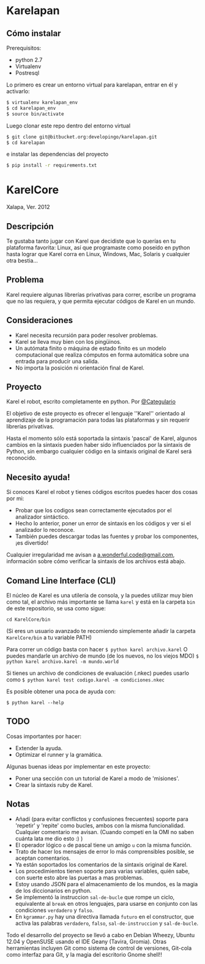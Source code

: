 # Karelapan

## Cómo instalar

Prerequisitos:

* python 2.7
* Virtualenv
* Postresql

Lo primero es crear un entorno virtual para karelapan, entrar en él y activarlo:

```bash
$ virtualenv karelapan_env
$ cd karelapan_env
$ source bin/activate
```

Luego clonar este repo dentro del entorno virtual

```bash
$ git clone git@bitbucket.org:developingo/karelapan.git
$ cd karelapan
```

e instalar las dependencias del proyecto

```bash
$ pip install -r requirements.txt
```

# KarelCore

Xalapa, Ver. 2012

## Descripción

Te gustaba tanto jugar con Karel que decidiste que lo querías en tu plataforma favorita: Linux, así que programaste como poseído en python hasta lograr que Karel corra en Linux, Windows, Mac, Solaris y cualquier otra bestia...

## Problema

Karel requiere algunas librerías privativas para correr, escribe un programa que no las requiera, y que permita ejecutar códigos de Karel en un mundo.

## Consideraciones

* Karel necesita recursión para poder resolver problemas.
* Karel se lleva muy bien con los pingüinos.
* Un autómata finito o máquina de estado finito es un modelo computacional que realiza cómputos en forma automática sobre una entrada para producir una salida.
* No importa la posición ni orientación final de Karel.

## Proyecto

Karel el robot, escrito completamente en python. Por [@Categulario](https://twitter.com/categulario)

El objetivo de este proyecto es ofrecer el lenguaje ''Karel'' orientado al aprendizaje de la programación para todas las plataformas y sin requerir librerías privativas.

Hasta el momento sólo está soportada la sintaxis 'pascal' de Karel, algunos cambios en la sintaxis pueden haber sido influenciados por la sintaxis de Python, sin embargo cualquier código en la sintaxis original de Karel será reconocido.

## Necesito ayuda!

Si conoces Karel el robot y tienes códigos escritos puedes hacer dos cosas por mi:

* Probar que los codigos sean correctamente ejecutados por el analizador sintáctico.
* Hecho lo anterior, poner un error de sintaxis en los códigos y ver si el analizador lo reconoce.
* También puedes descargar todas las fuentes y probar los componentes, ¡es divertido!

Cualquier irregularidad me avisan a a.wonderful.code@gmail.com, información sobre cómo verificar la sintaxis de los archivos está abajo.

## Comand Line Interface (CLI)

El núcleo de Karel es una utilería de consola, y la puedes utilizar muy bien como tal, el archivo más importante se llama `karel` y está en la carpeta `bin` de este repositorio, se usa como sigue:

`cd KarelCore/bin`

(Si eres un usuario avanzado te recomiendo simplemente añadir la carpeta `KarelCore/bin` a tu variable PATH)

Para correr un código basta con hacer
`$ python karel archivo.karel`
O puedes mandarle un archivo de mundo (de los nuevos, no los viejos MDO)
`$ python karel archivo.karel -m mundo.world`

Si tienes un archivo de condiciones de evaluación (.nkec) puedes usarlo como
`$ python karel test codigo.karel -m condiciones.nkec`

Es posible obtener una poca de ayuda con:

`$ python karel --help`

## TODO

Cosas importantes por hacer:

* Extender la ayuda.
* Optimizar el runner y la gramática.

Algunas buenas ideas por implementar en este proyecto:

* Poner una sección con un tutorial de Karel a modo de 'misiones'.
* Crear la sintaxis ruby de Karel.

## Notas

* Añadí (para evitar conflictos y confusiones frecuentes) soporte para 'repetir' y 'repite' como bucles, ambos con la misma funcionalidad. Cualquier comentario me avisan. (Cuando competí en la OMI no saben cuánta lata me dio esto :) )
* El operador lógico `o` de pascal tiene un amigo `u` con la misma función.
* Trato de hacer los mensajes de error lo más comprensibles posible, se aceptan comentarios.
* Ya están soportados los comentarios de la sintaxis original de Karel.
* Los procedimientos tienen soporte para varias variables, quién sabe, con suerte esto abre las puertas a mas problemas.
* Estoy usando JSON para el almacenamiento de los mundos, es la magia de los diccionarios en python.
* Se implementó la instruccion `sal-de-bucle` que rompe un ciclo, equivalente al `break` en otros lenguajes, para usarse en conjunto con las condiciones `verdadero` y `falso`.
* En `kgrammar.py` hay una directiva llamada `futuro` en el constructor, que activa las palabras `verdadero`, `falso`, `sal-de-instruccion` y `sal-de-bucle`.

Todo el desarrollo del proyecto se llevó a cabo en Debian Wheezy, Ubuntu 12.04 y OpenSUSE usando el IDE Geany (Tavira, Gromia). Otras herramientas incluyen Git como sistema de control de versiones, Git-cola como interfaz para Git, y la magia del escritorio Gnome shell!!
